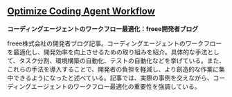 ## [Optimize Coding Agent Workflow](https://developers.freee.co.jp/entry/optimize-coding-agent-workflow)

**コーディングエージェントのワークフロー最適化：freee開発者ブログ**

freee株式会社の開発者ブログ記事。コーディングエージェントのワークフローを最適化し、開発効率を向上させるための取り組みを紹介。具体的な手法として、タスク分割、環境構築の自動化、テストの自動化などを挙げている。また、これらの手法を導入することで、開発者の負担を軽減し、より創造的な作業に集中できるようになったと述べている。記事では、実際の事例を交えながら、コーディングエージェントのワークフロー最適化の重要性を強調している。
